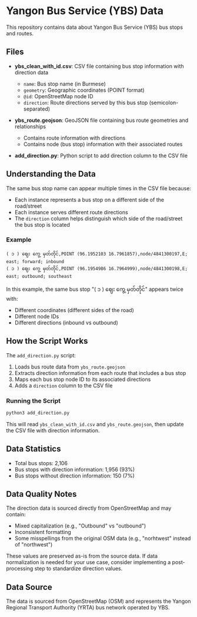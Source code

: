 # Yangon Bus Service (YBS) Data

This repository contains data about Yangon Bus Service (YBS) bus stops and routes.

## Files

- **ybs_clean_with_id.csv**: CSV file containing bus stop information with direction data
  - `name`: Bus stop name (in Burmese)
  - `geometry`: Geographic coordinates (POINT format)
  - `@id`: OpenStreetMap node ID
  - `direction`: Route directions served by this bus stop (semicolon-separated)

- **ybs_route.geojson**: GeoJSON file containing bus route geometries and relationships
  - Contains route information with directions
  - Contains node (bus stop) information with their associated routes

- **add_direction.py**: Python script to add direction column to the CSV file

## Understanding the Data

The same bus stop name can appear multiple times in the CSV file because:
- Each instance represents a bus stop on a different side of the road/street
- Each instance serves different route directions
- The `direction` column helps distinguish which side of the road/street the bus stop is located

### Example

```csv
( ၁ ) ဈေး ကွေ့ မှတ်တိုင်,POINT (96.1952103 16.7961857),node/4841300197,E; east; forward; inbound
( ၁ ) ဈေး ကွေ့ မှတ်တိုင်,POINT (96.1954986 16.7964999),node/4841300198,E; east; outbound; southeast
```

In this example, the same bus stop "( ၁ ) ဈေး ကွေ့ မှတ်တိုင်" appears twice with:
- Different coordinates (different sides of the road)
- Different node IDs
- Different directions (inbound vs outbound)

## How the Script Works

The `add_direction.py` script:
1. Loads bus route data from `ybs_route.geojson`
2. Extracts direction information from each route that includes a bus stop
3. Maps each bus stop node ID to its associated directions
4. Adds a `direction` column to the CSV file

### Running the Script

```bash
python3 add_direction.py
```

This will read `ybs_clean_with_id.csv` and `ybs_route.geojson`, then update the CSV file with direction information.

## Data Statistics

- Total bus stops: 2,106
- Bus stops with direction information: 1,956 (93%)
- Bus stops without direction information: 150 (7%)

## Data Quality Notes

The direction data is sourced directly from OpenStreetMap and may contain:
- Mixed capitalization (e.g., "Outbound" vs "outbound")
- Inconsistent formatting
- Some misspellings from the original OSM data (e.g., "norhtwest" instead of "northwest")

These values are preserved as-is from the source data. If data normalization is needed for your use case, consider implementing a post-processing step to standardize direction values.

## Data Source

The data is sourced from OpenStreetMap (OSM) and represents the Yangon Regional Transport Authority (YRTA) bus network operated by YBS.
